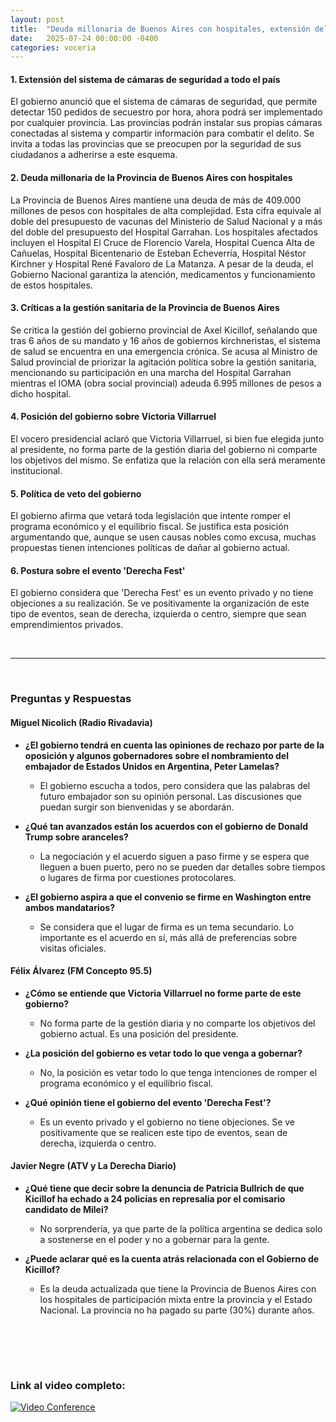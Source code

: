 ```yaml
---
layout: post
title:  "Deuda millonaria de Buenos Aires con hospitales, extensión del sistema de cámaras de seguridad y críticas a la gestión sanitaria provincial"
date:   2025-07-24 00:00:00 -0400
categories: voceria
---
```



    
#### 1. Extensión del sistema de cámaras de seguridad a todo el país
El gobierno anunció que el sistema de cámaras de seguridad, que permite detectar 150 pedidos de secuestro por hora, ahora podrá ser implementado por cualquier provincia. Las provincias podrán instalar sus propias cámaras conectadas al sistema y compartir información para combatir el delito. Se invita a todas las provincias que se preocupen por la seguridad de sus ciudadanos a adherirse a este esquema.

#### 2. Deuda millonaria de la Provincia de Buenos Aires con hospitales
La Provincia de Buenos Aires mantiene una deuda de más de 409.000 millones de pesos con hospitales de alta complejidad. Esta cifra equivale al doble del presupuesto de vacunas del Ministerio de Salud Nacional y a más del doble del presupuesto del Hospital Garrahan. Los hospitales afectados incluyen el Hospital El Cruce de Florencio Varela, Hospital Cuenca Alta de Cañuelas, Hospital Bicentenario de Esteban Echeverría, Hospital Néstor Kirchner y Hospital René Favaloro de La Matanza. A pesar de la deuda, el Gobierno Nacional garantiza la atención, medicamentos y funcionamiento de estos hospitales.

#### 3. Críticas a la gestión sanitaria de la Provincia de Buenos Aires
Se critica la gestión del gobierno provincial de Axel Kicillof, señalando que tras 6 años de su mandato y 16 años de gobiernos kirchneristas, el sistema de salud se encuentra en una emergencia crónica. Se acusa al Ministro de Salud provincial de priorizar la agitación política sobre la gestión sanitaria, mencionando su participación en una marcha del Hospital Garrahan mientras el IOMA (obra social provincial) adeuda 6.995 millones de pesos a dicho hospital.

#### 4. Posición del gobierno sobre Victoria Villarruel
El vocero presidencial aclaró que Victoria Villarruel, si bien fue elegida junto al presidente, no forma parte de la gestión diaria del gobierno ni comparte los objetivos del mismo. Se enfatiza que la relación con ella será meramente institucional.

#### 5. Política de veto del gobierno
El gobierno afirma que vetará toda legislación que intente romper el programa económico y el equilibrio fiscal. Se justifica esta posición argumentando que, aunque se usen causas nobles como excusa, muchas propuestas tienen intenciones políticas de dañar al gobierno actual.

#### 6. Postura sobre el evento 'Derecha Fest'
El gobierno considera que 'Derecha Fest' es un evento privado y no tiene objeciones a su realización. Se ve positivamente la organización de este tipo de eventos, sean de derecha, izquierda o centro, siempre que sean emprendimientos privados.

    
<br/>

---

<br/>

### Preguntas y Respuestas


    
#### Miguel Nicolich (Radio Rivadavia)

* **¿El gobierno tendrá en cuenta las opiniones de rechazo por parte de la oposición y algunos gobernadores sobre el nombramiento del embajador de Estados Unidos en Argentina, Peter Lamelas?**
  - El gobierno escucha a todos, pero considera que las palabras del futuro embajador son su opinión personal. Las discusiones que puedan surgir son bienvenidas y se abordarán.

* **¿Qué tan avanzados están los acuerdos con el gobierno de Donald Trump sobre aranceles?**
  - La negociación y el acuerdo siguen a paso firme y se espera que lleguen a buen puerto, pero no se pueden dar detalles sobre tiempos o lugares de firma por cuestiones protocolares.

* **¿El gobierno aspira a que el convenio se firme en Washington entre ambos mandatarios?**
  - Se considera que el lugar de firma es un tema secundario. Lo importante es el acuerdo en sí, más allá de preferencias sobre visitas oficiales.


#### Félix Álvarez (FM Concepto 95.5)

* **¿Cómo se entiende que Victoria Villarruel no forme parte de este gobierno?**
  - No forma parte de la gestión diaria y no comparte los objetivos del gobierno actual. Es una posición del presidente.

* **¿La posición del gobierno es vetar todo lo que venga a gobernar?**
  - No, la posición es vetar todo lo que tenga intenciones de romper el programa económico y el equilibrio fiscal.

* **¿Qué opinión tiene el gobierno del evento 'Derecha Fest'?**
  - Es un evento privado y el gobierno no tiene objeciones. Se ve positivamente que se realicen este tipo de eventos, sean de derecha, izquierda o centro.


#### Javier Negre (ATV y La Derecha Diario)

* **¿Qué tiene que decir sobre la denuncia de Patricia Bullrich de que Kicillof ha echado a 24 policías en represalia por el comisario candidato de Milei?**
  - No sorprendería, ya que parte de la política argentina se dedica solo a sostenerse en el poder y no a gobernar para la gente.

* **¿Puede aclarar qué es la cuenta atrás relacionada con el Gobierno de Kicillof?**
  - Es la deuda actualizada que tiene la Provincia de Buenos Aires con los hospitales de participación mixta entre la provincia y el Estado Nacional. La provincia no ha pagado su parte (30%) durante años.


    <br/>
<br/>
<br/>

### Link al video completo:
[![Video Conference](https://img.youtube.com/vi/KG_Jm0g7MtI/0.jpg)](https://www.youtube.com/watch?v=KG_Jm0g7MtI)

    